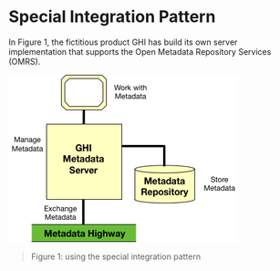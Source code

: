 <!-- SPDX-License-Identifier: CC-BY-4.0 -->
<!-- Copyright Contributors to the Egeria project. -->

# Special Integration Pattern

In Figure 1, the fictitious product GHI has build its own server
implementation that supports the
Open Metadata Repository Services (OMRS).

![Figure 1](special-integration-pattern-level-1.png)
> Figure 1: using the special integration pattern